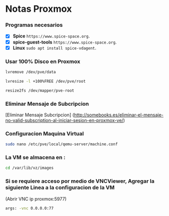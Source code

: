 # Notas Proxmox 

### Programas necesarios

- [X] **Spice**  `https://www.spice-space.org`.
- [X] **spice-guest-tools** `https://www.spice-space.org`.
- [X] **Linux** ```sudo apt install spice-vdagent```.

### Usar 100% Disco en Proxmox
```bash
lvremove /dev/pve/data
```
```bash
lvresize -l +100%FREE /dev/pve/root
```
```bash
resize2fs /dev/mapper/pve-root
```
### Eliminar Mensaje de Subcripcion 
[Eliminar Mensaje Subcripcion] (http://somebooks.es/eliminar-el-mensaje-no-valid-subscription-al-iniciar-sesion-en-proxmox-ve/)


### Configuracion Maquina Virtual
```bash
sudo nano /etc/pve/local/qemu-server/machine.conf
```
###  La VM se almacena en :

```bash
cd /var/lib/vz/images
```

### Si se requiere acceso por medio de VNCViewer, Agregar la siguiente Linea a la configuracion de la VM

(Abrir VNC ip proxmox:5977)
```bash
args: -vnc 0.0.0.0:77
```



